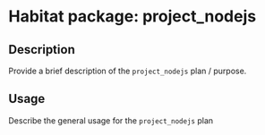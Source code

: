 # Habitat package: project_nodejs

## Description

Provide a brief description of the `project_nodejs` plan / purpose.

## Usage

Describe the general usage for the `project_nodejs` plan
